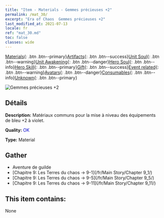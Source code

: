 ```yaml
---
title: "Item - Materials - Gemmes précieuses +2"
permalink: /mat_30/
excerpt: "Era of Chaos  Gemmes précieuses +2"
last_modified_at: 2021-07-13
locale: fr
ref: "mat_30.md"
toc: false
classes: wide
---
```

 [Materials](/ItemsFR/){: .btn .btn--primary}[Artifacts](/ItemsFR/Artifacts/){: .btn .btn--success}[Unit Soul](/ItemsFR/UnitSoul/){: .btn .btn--warning}[Unit Awakening](/ItemsFR/UnitAwakening/){: .btn .btn--danger}[Hero Soul](/ItemsFR/HeroSoul/){: .btn .btn--info}[Hero Skill](/ItemsFR/HeroSkill/){: .btn .btn--primary}[Gift](/ItemsFR/Gift/){: .btn .btn--success}[Event related](/ItemsFR/Events/){: .btn .btn--warning}[Avatars](/ItemsFR/Avatars/){: .btn .btn--danger}[Consumables](/ItemsFR/Consumables/){: .btn .btn--info}[Unknown](/ItemsFR/Unknown/){: .btn .btn--primary}

 ![Gemmes précieuses +2](/images/t/i_cailiao_baoshi1.png)

## Détails
 **Description:** Matériaux communs pour la mise à niveau des équipements de bleu +2 à violet.

 **Quality:** <span style="color: #0000CD">OK</span>

 **Type:** Material

## Gather

*    Aventure de guilde 
*    [Chapitre 9: Les Terres du chaos -> 9-1](/fr/Main Story/Chapter 9_1/) 
*    [Chapitre 9: Les Terres du chaos -> 9-5](/fr/Main Story/Chapter 9_5/) 
*    [Chapitre 9: Les Terres du chaos -> 9-11](/fr/Main Story/Chapter 9_11/) 

## This item contains:

  None

